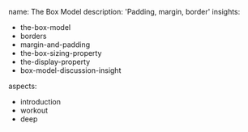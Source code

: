 name: The Box Model
description: 'Padding, margin, border'
insights:
  - the-box-model
  - borders
  - margin-and-padding
  - the-box-sizing-property
  - the-display-property
  - box-model-discussion-insight
  
aspects:
  - introduction
  - workout
  - deep
 
